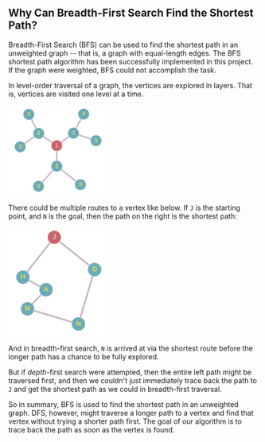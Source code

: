 ## Why Can Breadth-First Search Find the Shortest Path?

Breadth-First Search (BFS) can be used to find the shortest path in an unweighted graph -- that is, a graph with equal-length edges. The BFS shortest path algorithm has been successfully implemented in this project. If the graph were weighted, BFS could not accomplish the task.

In level-order traversal of a graph, the vertices are explored in layers. That is, vertices are visited one level at a time.

<img src="images/simple.png" alt="isolated" width="200"/>

There could be multiple routes to a vertex like below. If `J` is the starting point, and `N` is the goal, then the path on the right is the shortest path:

<img src="images/simple_2.png" alt="isolated" width="200"/>

And in breadth-first search, `N` is arrived at via the shortest route before the longer path has a chance to be fully explored.

But if *depth*-first search were attempted, then the entire left path might be traversed first, and then we couldn't just immediately trace back the path to `J` and get the shortest path as we could in breadth-first traversal.

So in summary, BFS is used to find the shortest path in an unweighted graph. DFS, however, might traverse a longer path to a vertex and find that vertex without trying a shorter path first. The goal of our algorithm is to trace back the path as soon as the vertex is found.